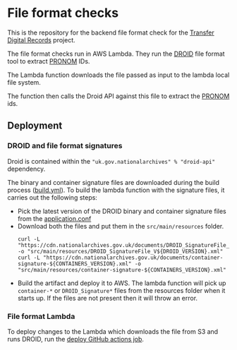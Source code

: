 # File format checks

This is the repository for the backend file format check for the [Transfer Digital Records] project.

The file format checks run in AWS Lambda. They run the [DROID] file format tool to extract [PRONOM] IDs.

The Lambda function downloads the file passed as input to the lambda local file system. 

The function then calls the Droid API against this file to extract the [PRONOM] ids. 

[Transfer Digital Records]: https://github.com/nationalarchives/tdr-dev-documentation/
[DROID]: https://www.nationalarchives.gov.uk/information-management/manage-information/preserving-digital-records/droid/
[PRONOM]: http://www.nationalarchives.gov.uk/PRONOM/Default.aspx
[deploy GitHub actions job]: https://github.com/nationalarchives/tdr-file-format/actions/workflows/deploy.yml

## Deployment

### DROID and file format signatures

Droid is contained within the `"uk.gov.nationalarchives" % "droid-api"` dependency. 

The binary and container signature files are downloaded during the build process ([build.yml](.github%2Fworkflows%2Fbuild.yml)). To build the lambda function with the signature files, it carries out the following steps:
* Pick the latest version of the DROID binary and container signature files from the [application.conf](src%2Fmain%2Fresources%2Fapplication.conf)
* Download both the files and put them in the `src/main/resources` folder.
  ```
  curl -L "https://cdn.nationalarchives.gov.uk/documents/DROID_SignatureFile_V${DROID_VERSION}.xml" -o "src/main/resources/DROID_SignatureFile_V${DROID_VERSION}.xml"
  curl -L "https://cdn.nationalarchives.gov.uk/documents/container-signature-${CONTAINERS_VERSION}.xml" -o "src/main/resources/container-signature-${CONTAINERS_VERSION}.xml"
  ```
* Build the artifact and deploy it to AWS.
The lambda function will pick up `container-*` or `DROID_Signature*` files from the resources folder when it starts up. If the files are not present then it will throw an error.

### File format Lambda

To deploy changes to the Lambda which downloads the file from S3 and runs DROID, run the [deploy GitHub actions job].
